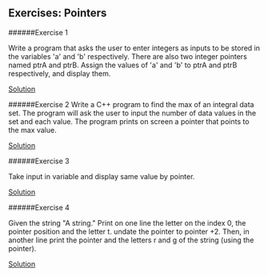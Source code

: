 ## Exercises: Pointers

######Exercise 1

Write a program that asks the user to enter integers as inputs to be stored in the variables 'a' and 'b' respectively. There are also two integer pointers named ptrA and ptrB. Assign the values of 'a' and 'b' to ptrA and ptrB respectively, and display them.

[Solution](../code/e_6.1.cpp)

######Exercise 2
Write a C++ program to find the max of an integral data set. The program will ask the user to input the number of data values in the set and each value. The program prints on screen a pointer that points to the max value.

[Solution](../code/e_6.2.cpp)


######Exercise 3

Take input in variable and display same value by pointer.

[Solution](../code/e_6.3.cpp)


######Exercise 4

Given the string "A string." Print on one line the letter on the index 0, the pointer position and the letter t.
undate the pointer to pointer +2.
Then, in another line print the pointer and the letters r and g of the string (using the pointer).

[Solution](../code/e_6.4.cpp)
